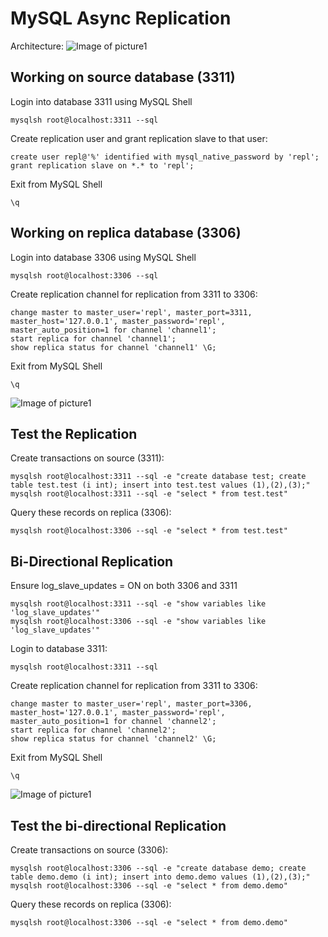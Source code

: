 # MySQL Async Replication
Architecture:
![Image of picture1](https://github.com/tripplea-sg/Cloud_Administration_Workshop/blob/main/Lab-6/Screenshot%202020-11-13%20at%2012.37.07%20PM.png)
</br>
## Working on source database (3311)
Login into database 3311 using MySQL Shell
```
mysqlsh root@localhost:3311 --sql
```
Create replication user and grant replication slave to that user:
```
create user repl@'%' identified with mysql_native_password by 'repl';
grant replication slave on *.* to 'repl';
```
Exit from MySQL Shell
```
\q
```
## Working on replica database (3306)
Login into database 3306 using MySQL Shell
```
mysqlsh root@localhost:3306 --sql
```
Create replication channel for replication from 3311 to 3306:
```
change master to master_user='repl', master_port=3311, master_host='127.0.0.1', master_password='repl', master_auto_position=1 for channel 'channel1';
start replica for channel 'channel1';
show replica status for channel 'channel1' \G;
```
Exit from MySQL Shell
```
\q
```
![Image of picture1](https://github.com/tripplea-sg/Cloud_Administration_Workshop/blob/main/Lab-6/Screenshot%202020-11-13%20at%2012.59.12%20PM.png)
</br>
## Test the Replication
Create transactions on source (3311):
```
mysqlsh root@localhost:3311 --sql -e "create database test; create table test.test (i int); insert into test.test values (1),(2),(3);"
mysqlsh root@localhost:3311 --sql -e "select * from test.test"
```
Query these records on replica (3306):
```
mysqlsh root@localhost:3306 --sql -e "select * from test.test"
```
## Bi-Directional Replication
Ensure log_slave_updates = ON on both 3306 and 3311
```
mysqlsh root@localhost:3311 --sql -e "show variables like 'log_slave_updates'"
mysqlsh root@localhost:3306 --sql -e "show variables like 'log_slave_updates'"
```
Login to database 3311:
```
mysqlsh root@localhost:3311 --sql
```
Create replication channel for replication from 3311 to 3306:
```
change master to master_user='repl', master_port=3306, master_host='127.0.0.1', master_password='repl', master_auto_position=1 for channel 'channel2';
start replica for channel 'channel2';
show replica status for channel 'channel2' \G;
```
Exit from MySQL Shell
```
\q
```
![Image of picture1](https://github.com/tripplea-sg/Cloud_Administration_Workshop/blob/main/Lab-6/Screenshot%202020-11-13%20at%201.19.41%20PM.png)
</br>
## Test the bi-directional Replication
Create transactions on source (3306):
```
mysqlsh root@localhost:3306 --sql -e "create database demo; create table demo.demo (i int); insert into demo.demo values (1),(2),(3);"
mysqlsh root@localhost:3306 --sql -e "select * from demo.demo"
```
Query these records on replica (3306):
```
mysqlsh root@localhost:3306 --sql -e "select * from demo.demo"
```


